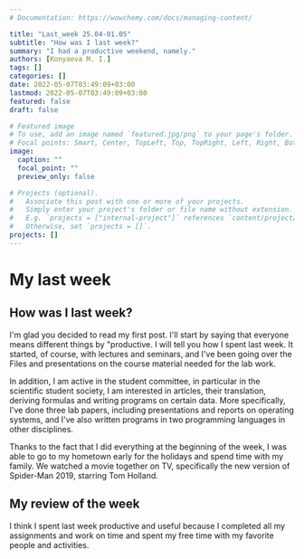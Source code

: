 ```yaml
---
# Documentation: https://wowchemy.com/docs/managing-content/

title: "Last_week 25.04-01.05"
subtitle: "How was I last week?"
summary: "I had a productive weekend, namely."
authors: [Konyaeva M. I.]
tags: []
categories: []
date: 2022-05-07T03:49:09+03:00
lastmod: 2022-05-07T03:49:09+03:00
featured: false
draft: false

# Featured image
# To use, add an image named `featured.jpg/png` to your page's folder.
# Focal points: Smart, Center, TopLeft, Top, TopRight, Left, Right, BottomLeft, Bottom, BottomRight.
image:
  caption: ""
  focal_point: ""
  preview_only: false

# Projects (optional).
#   Associate this post with one or more of your projects.
#   Simply enter your project's folder or file name without extension.
#   E.g. `projects = ["internal-project"]` references `content/project/deep-learning/index.md`.
#   Otherwise, set `projects = []`.
projects: []
---
```


# My last week

## How was I last week?

I'm glad you decided to read my first post. I'll start by saying that everyone means different things by "productive. I will tell you how I spent last week. It started, of course, with lectures and seminars, and I've been going over the Files and presentations on the course material needed for the lab work. 

In addition, I am active in the student committee, in particular in the scientific student society, I am interested in articles, their translation, deriving formulas and writing programs on certain data. More specifically, I've done three lab papers, including presentations and reports on operating systems, and I've also written programs in two programming languages in other disciplines. 

Thanks to the fact that I did everything at the beginning of the week, I was able to go to my hometown early for the holidays and spend time with my family. We watched a movie together on TV, specifically the new version of Spider-Man 2019, starring Tom Holland.

## My review of the week

I think I spent last week productive and useful because I completed all my assignments and work on time and spent my free time with my favorite people and activities.